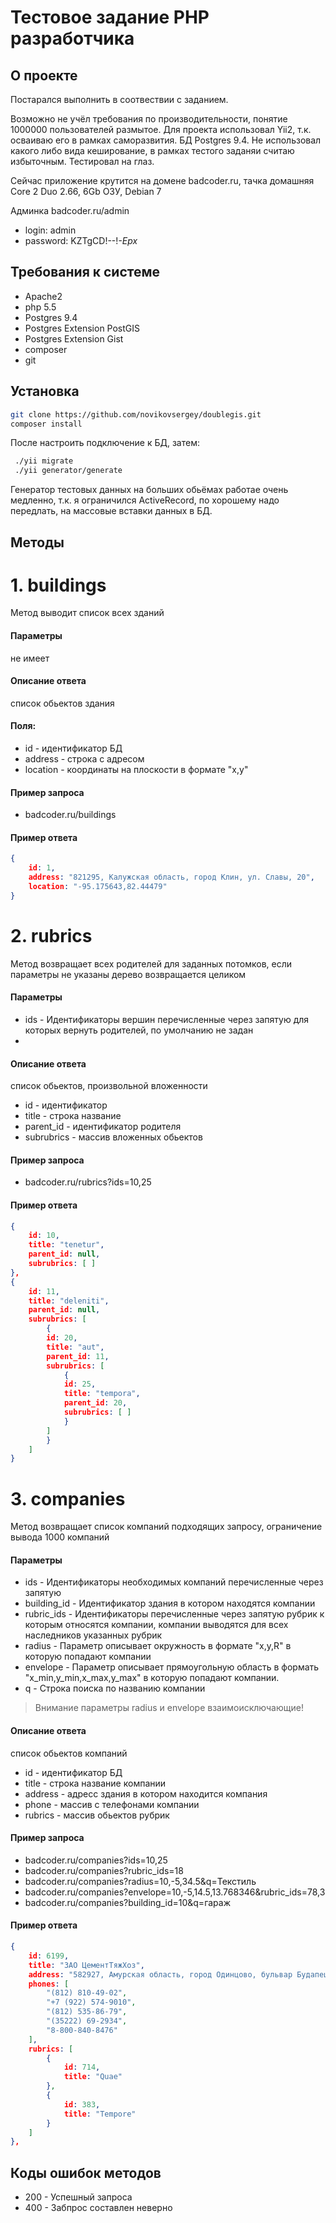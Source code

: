 # Тестовое задание PHP разработчика
## О проекте
Постарался выполнить в соотвествии с заданием.

Возможно не учёл требования по производительности, понятие 1000000 пользователей размытое.
 Для проекта использовал Yii2, т.к. осваиваю его в рамках саморазвития. БД Postgres 9.4. Не использовал какого либо вида кеширование, в рамках тестого заданяи считаю избыточным. Тестировал на глаз.

Сейчас приложение крутится на домене badcoder.ru, тачка домашняя Core 2 Duo 2.66, 6Gb ОЗУ, Debian 7

Админка badcoder.ru/admin

- login: admin
- password: KZTgCD!--!_-Epx_

## Требования к системе
- Apache2
- php 5.5
- Postgres 9.4
- Postgres Extension PostGIS
- Postgres Extension Gist
- composer
- git

## Установка
```sh
git clone https://github.com/novikovsergey/doublegis.git
composer install
```
После настроить подключение к БД, затем:
```sh
 ./yii migrate
 ./yii generator/generate
```
Генератор тестовых данных на больших обьёмах работае очень медленно, т.к. я ограничился ActiveRecord, по хорошему надо передлать, на массовые вставки данных в БД.
## Методы
# 1. buildings
Метод выводит список всех зданий

#### Параметры 

не имеет

#### Описание ответа

список обьектов здания

#### Поля:

- id - идентификатор БД
- address - строка с адресом
- location - координаты на плоскости в формате "x,y"

#### Пример запроса

- badcoder.ru/buildings

#### Пример ответа
```json
{
	id: 1,
	address: "821295, Калужская область, город Клин, ул. Славы, 20",
	location: "-95.175643,82.44479"
}
```
# 2. rubrics
Метод возвращает всех родителей для заданных потомков, если параметры не указаны дерево возвращается целиком
#### Параметры

- ids - Идентификаторы вершин перечисленные через запятую  для которых вернуть родителей, по умолчанию не задан
- 
#### Описание ответа

список обьектов, произвольной вложенности

- id - идентификатор 
- title - строка название
- parent_id - идентификатор родителя
- subrubrics - массив вложенных обьектов

#### Пример запроса
- badcoder.ru/rubrics?ids=10,25

#### Пример ответа

```json
{
	id: 10,
	title: "tenetur",
	parent_id: null,
	subrubrics: [ ]
},
{
	id: 11,
	title: "deleniti",
	parent_id: null,
	subrubrics: [
		{
		id: 20,
		title: "aut",
		parent_id: 11,
		subrubrics: [
			{
			id: 25,
			title: "tempora",
			parent_id: 20,
			subrubrics: [ ]
			}
		]
		}
	]
}
```
# 3. companies

Метод возвращает список компаний подходящих запросу, ограничение вывода 1000 компаний

#### Параметры

- ids - Идентификаторы необходимых компаний перечисленные через запятую 
- building_id - Идентификатор здания в котором находятся компании
- rubric_ids -  Идентификаторы  перечисленные через запятую рубрик к которым относятся компании, компании  выводятся для всех наследников указанных рубрик
- radius - Параметр описывает окружность в формате "x,y,R" в которую попадают компании
- envelope - Параметр описывает прямоугольную область в формать "x_min,y_min,x_max,y_max" в которую попадают компании.
- q - Строка поиска по названию компании

> Внимание параметры radius и envelope взаимоисключающие!

#### Описание ответа

список обьектов компаний

- id - идентификатор БД
- title - строка название компании
- address - адресс здания в котором находится компания
- phone - массив с телефонами компании
- rubrics - массив обьектов рубрик

#### Пример запроса

- badcoder.ru/companies?ids=10,25
- badcoder.ru/companies?rubric_ids=18
- badcoder.ru/companies?radius=10,-5,34.5&q=Текстиль
- badcoder.ru/companies?envelope=10,-5,14.5,13.768346&rubric_ids=78,3
- badcoder.ru/companies?building_id=10&q=гараж

#### Пример ответа
```json
{
	id: 6199,
	title: "ЗАО ЦементТяжХоз",
	address: "582927, Амурская область, город Одинцово, бульвар Будапештсткая, 08",
	phones: [
		"(812) 810-49-02",
		"+7 (922) 574-9010",
		"(812) 535-86-79",
		"(35222) 69-2934",
		"8-800-840-8476"
	],
	rubrics: [
		{
			id: 714,
			title: "Quae"
		},
		{
			id: 383,
			title: "Tempore"
		}
	]
},
```

## Коды ошибок методов
- 200 - Успешный запроса
- 400 - Забпрос составлен неверно
